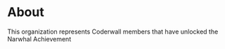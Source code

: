About
=====

This organization represents Coderwall members that have unlocked the Narwhal Achievement 